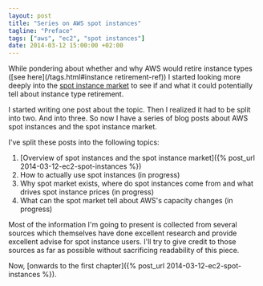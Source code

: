 ```yaml
---
layout: post
title: "Series on AWS spot instances"
tagline: "Preface"
tags: ["aws", "ec2", "spot instances"]
date: 2014-03-12 15:00:00 +02:00
---
```


While pondering about whether and why AWS would retire instance types
([see here](/tags.html#instance retirement-ref)) I started looking
more deeply into the [spot instance
market](https://aws.amazon.com/ec2/purchasing-options/spot-instances/)
to see if and what it could potentially tell about instance type
retirement.

I started writing one post about the topic. Then I realized it had to
be split into two. And into three. So now I have a series of blog
posts about AWS spot instances and the spot instance market.

I've split these posts into the following topics:

1. [Overview of spot instances and the spot instance market]({% post_url 2014-03-12-ec2-spot-instances %})
2. How to actually use spot instances (in progress)
3. Why spot market exists, where do spot instances come from and what
   drives spot instance prices (in progress)
4. What can the spot market tell about AWS's capacity changes (in progress)

Most of the information I'm going to present is collected from several
sources which themselves have done excellent research and provide
excellent advise for spot instance users. I'll try to give credit to
those sources as far as possible without sacrificing readability of
this piece.

Now, [onwards to the first chapter]({% post_url 2014-03-12-ec2-spot-instances %}).
